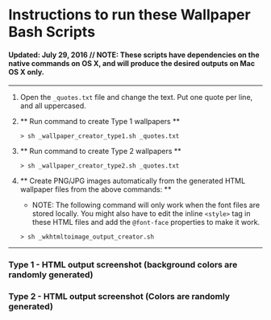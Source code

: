 # Instructions to run these Wallpaper Bash Scripts

#### Updated: July 29, 2016 // NOTE: These scripts have dependencies on the native commands on OS X, and will produce the desired outputs on Mac OS X only.   

------------

1. Open the `_quotes.txt` file and change the text. Put one quote per line, and all uppercased.

1. ** Run command to create Type 1 wallpapers **

	```
	> sh _wallpaper_creator_type1.sh _quotes.txt
	```

2. ** Run command to create Type 2 wallpapers **

	```
	> sh _wallpaper_creator_type2.sh _quotes.txt
	```

3. ** Create PNG/JPG images automatically from the generated HTML wallpaper files from the above commands: **

	* NOTE: The following command will only work when the font files are stored locally. You might also have to edit the inline `<style>` tag in these HTML files and add the `@font-face` properties to make it work.

	```
	> sh _wkhtmltoimage_output_creator.sh
	```

-----------------

### Type 1 - HTML output screenshot (background colors are randomly generated)




### Type 2 - HTML output screenshot (Colors are randomly generated)